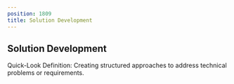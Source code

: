 ```yaml
---
position: 1809
title: Solution Development
---
```


## Solution Development

Quick-Look Definition: Creating structured approaches to address technical problems or requirements.